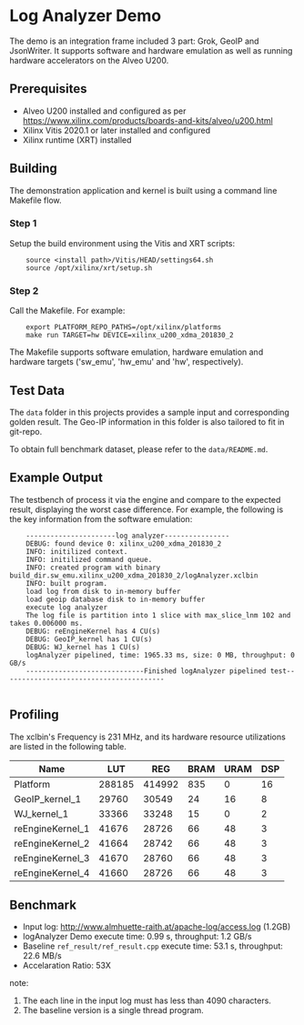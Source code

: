 # Log Analyzer Demo

The demo is an integration frame included 3 part: Grok, GeoIP and JsonWriter. It supports software and hardware emulation as well as running hardware accelerators on the Alveo U200.

## Prerequisites

- Alveo U200 installed and configured as per https://www.xilinx.com/products/boards-and-kits/alveo/u200.html
- Xilinx Vitis 2020.1 or later installed and configured
- Xilinx runtime (XRT) installed

## Building

The demonstration application and kernel is built using a command line Makefile flow.

### Step 1

Setup the build environment using the Vitis and XRT scripts:

```
    source <install path>/Vitis/HEAD/settings64.sh
    source /opt/xilinx/xrt/setup.sh
```

### Step 2

Call the Makefile. For example:

```
    export PLATFORM_REPO_PATHS=/opt/xilinx/platforms
    make run TARGET=hw DEVICE=xilinx_u200_xdma_201830_2
```

The Makefile supports software emulation, hardware emulation and hardware targets ('sw_emu', 'hw_emu' and 'hw', respectively).

## Test Data

The `data` folder in this projects provides a sample input and corresponding golden result.
The Geo-IP information in this folder is also tailored to fit in git-repo.

To obtain full benchmark dataset, please refer to the `data/README.md`.

## Example Output

The testbench of process it via the engine and compare to the expected result, displaying the worst case difference. For example, the following is the key information from the software emulation:

```
    ----------------------log analyzer----------------
    DEBUG: found device 0: xilinx_u200_xdma_201830_2
    INFO: initilized context.
    INFO: initilized command queue.
    INFO: created program with binary build_dir.sw_emu.xilinx_u200_xdma_201830_2/logAnalyzer.xclbin
    INFO: built program.
    load log from disk to in-memory buffer
    load geoip database disk to in-memory buffer
    execute log analyzer
    The log file is partition into 1 slice with max_slice_lnm 102 and  takes 0.006000 ms.
    DEBUG: reEngineKernel has 4 CU(s)
    DEBUG: GeoIP_kernel has 1 CU(s)
    DEBUG: WJ_kernel has 1 CU(s)
    logAnalyzer pipelined, time: 1965.33 ms, size: 0 MB, throughput: 0 GB/s
    -----------------------------Finished logAnalyzer pipelined test----------------------------------------


```
## Profiling

The xclbin's Frequency is 231 MHz, and its hardware resource utilizations are listed in the following table.

| Name             | LUT     |  REG      | BRAM  | URAM  | DSP   |
| ---------------- | ------- |  -------- | ----- | ----- | ------|
| Platform         | 288185  |   414992  |  835  |   0   |   16  |
| GeoIP_kernel_1   |  29760  |    30549  |   24  |  16   |    8  |
| WJ_kernel_1      |  33366  |    33248  |   15  |   0   |    2  |
| reEngineKernel_1 |  41676  |    28726  |   66  |  48   |    3  |
| reEngineKernel_2 |  41664  |    28742  |   66  |  48   |    3  |
| reEngineKernel_3 |  41670  |    28760  |   66  |  48   |    3  |
| reEngineKernel_4 |  41660  |    28726  |   66  |  48   |    3  |

## Benchmark

- Input log: http://www.almhuette-raith.at/apache-log/access.log (1.2GB)
- logAnalyzer Demo execute time: 0.99 s, throughput: 1.2 GB/s
- Baseline `ref_result/ref_result.cpp` execute time: 53.1 s, throughput: 22.6 MB/s
- Accelaration Ratio: 53X

note:

1. The each line in the input log must has less than 4090 characters.
2. The baseline version is a single thread program.
